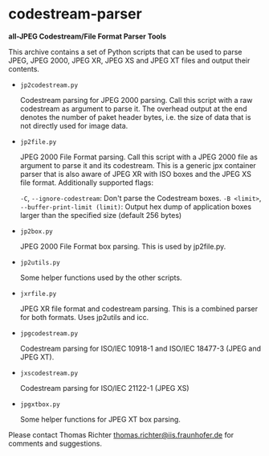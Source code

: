 # codestream-parser

**all-JPEG Codestream/File Format Parser Tools**

This archive contains a set of Python scripts that can be used to parse
JPEG, JPEG 2000, JPEG XR, JPEG XS and JPEG XT files and output
their contents.

* ```jp2codestream.py```

  Codestream parsing for JPEG 2000 parsing. Call this script with a 
  raw codestream as argument to parse it. The overhead output at the 
  end denotes the number of paket header bytes, i.e. the size of 
  data that is not directly used for image data.

* ```jp2file.py```

  JPEG 2000 File Format parsing. Call this script with a JPEG 2000 file
  as argument to parse it and its codestream. This is a generic jpx
  container parser that is also aware of JPEG XR with ISO boxes and
  the JPEG XS file format. Additionally supported flags:

    ```-C```, ```--ignore-codestream```: Don't parse the Codestream boxes.
    ```-B <limit>```, ```--buffer-print-limit (limit)```: Output hex dump of
    application boxes larger than the specified size (default 256 bytes)

* ```jp2box.py```

  JPEG 2000 File Format box parsing. This is used by jp2file.py.

* ```jp2utils.py```

  Some helper functions used by the other scripts.

* ```jxrfile.py```

  JPEG XR file format and codestream parsing. This is a combined
  parser for both formats. Uses jp2utils and icc.

* ```jpgcodestream.py```

  Codestream parsing for ISO/IEC 10918-1 and ISO/IEC 18477-3 (JPEG and
  JPEG XT).

* ```jxscodestream.py```

  Codestream parsing for ISO/IEC 21122-1 (JPEG XS)

* ```jpgxtbox.py```

  Some helper functions for JPEG XT box parsing.
  

Please contact Thomas Richter <thomas.richter@iis.fraunhofer.de>
for comments and suggestions.

